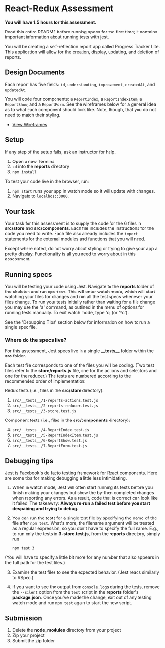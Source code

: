 # React-Redux Assessment

**You will have 1.5 hours for this assessment.**

Read this entire README before running specs for the first time; it
contains important information about running tests with jest.

You will be creating a self-reflection report app called Progress Tracker Lite. This
application will allow for the creation, display, updating, and deletion of reports.

## Design Documents

Each report has five fields: `id`, `understanding`, `improvement`, `createdAt`,
and `updatedAt`.

You will code four components: a `ReportIndex`, a `ReportIndexItem`, a
`ReportShow`, and a `ReportForm`. See the wireframes below for a general idea as
to what each component should look like. Note, though, that you do not need to
match their styling.

* [View Wireframes][views]

[views]: ./docs/views.md

## Setup

If any step of the setup fails, ask an instructor for help.

1. Open a new Terminal
2. `cd` into the __reports__ directory
3. `npm install`

To test your code live in the browser, run:

1. `npm start` runs your app in watch mode so it will update with
   changes.
2. Navigate to `localhost:3000`.  

## Your task

Your task for this assessment is to supply the code for the 6 files in
__src/store__ and __src/components__. Each file includes the instructions for
the code you need to write. Each file also already includes the `import`
statements for the external modules and functions that you will need.

Except where noted, do not worry about styling or trying to give your app a
pretty display. Functionality is all you need to worry about in this assessment.

## Running specs

You will be testing your code using Jest. Navigate to the __reports__ folder of
the skeleton and run `npm test`. This will enter watch mode, which will start
watching your files for changes and run all the test specs whenever your files
change. To run your tests initially rather than waiting for a file change you
may use the 'a' command, as outlined in the menu of options for running tests
manually. To exit watch mode, type 'q' (or '^c').

See the 'Debugging Tips' section below for information on how to run a single
spec file.

### Where do the specs live?

For this assessment, Jest specs live in a single __\_\_tests\_\___ folder within
the __src__ folder.

Each test file corresponds to one of the files you will be coding. (Two test
files refer to the __store/reports.js__ file, one for the actions and selectors
and one for the reducer.) The tests are numbered according to the recommended
order of implementation:

Redux tests (i.e., files in the __src/store__ directory):

1. `src/__tests__/1-reports-actions.test.js`
2. `src/__tests__/2-reports-reducer.test.js`
3. `src/__tests__/3-store.test.js`

Component tests (i.e., files in the __src/components__ directory):

4. `src/__tests__/4-ReportIndex.test.js`
5. `src/__tests__/5-ReportIndexItem.test.js`
6. `src/__tests__/6-ReportShow.test.js`
7. `src/__tests__/7-ReportForm.test.js`

## Debugging tips

Jest is Facebook's de facto testing framework for React components. Here are
some tips for making debugging a little less intimidating.

1. When in watch mode, Jest will often start running its tests before you finish
   making your changes but show the by-then completed changes when reporting any
   errors. As a result, code that is correct can look like it failed. The
   takeaway: **Always re-run a failed test before you start despairing and
   trying to debug.**

2. You can run the tests for a single test file by specifying the name of the
   file after `npm test`. What's more, the filename argument will be treated as
   a regular expression, so you don't have to specify the full name. E.g., to
   run only the tests in __3-store.test.js__, from the __reports__ directory,
   simply run

   ```sh
   npm test 3
   ```

  (You will have to specify a little bit more for any number that also appears
  in the full path for the test files.)

3. Examine the test files to see the expected behavior. (Jest reads similarly to
   RSpec.)

4. If you want to see the output from `console.log`s during the tests, remove
   the `--silent` option from the `test` script in the __reports__ folder's
   __package.json__. Once you've made the change, exit out of any
   testing watch mode and run `npm test` again to start the new script.

## Submission

1. Delete the **node_modules** directory from your project
2. Zip your project
3. Submit the zip folder